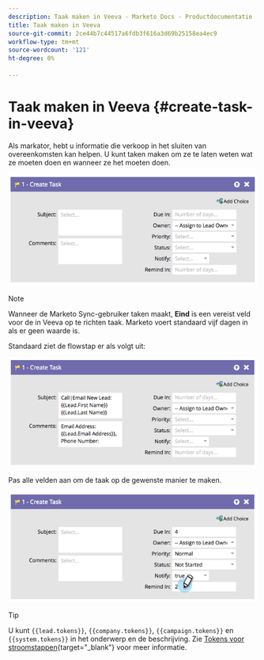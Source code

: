 ```yaml
---
description: Taak maken in Veeva - Marketo Docs - Productdocumentatie
title: Taak maken in Veeva
source-git-commit: 2ce44b7c44517a6fdb3f616a3d69b25158ea4ec9
workflow-type: tm+mt
source-wordcount: '121'
ht-degree: 0%

---
```


# Taak maken in Veeva {#create-task-in-veeva}

Als markator, hebt u informatie die verkoop in het sluiten van overeenkomsten kan helpen. U kunt taken maken om ze te laten weten wat ze moeten doen en wanneer ze het moeten doen.

![](assets/create-task-in-veeva-1.png)

>[!NOTE]
>
>Wanneer de Marketo Sync-gebruiker taken maakt, **Eind** is een vereist veld voor de in Veeva op te richten taak. Marketo voert standaard vijf dagen in als er geen waarde is.

Standaard ziet de flowstap er als volgt uit:

![](assets/create-task-in-veeva-2.png)

Pas alle velden aan om de taak op de gewenste manier te maken.

![](assets/create-task-in-veeva-3.png)

>[!TIP]
>
>U kunt `{{lead.tokens}}`, `{{company.tokens}}`, `{{campaign.tokens}}` en `{{system.tokens}}` in het onderwerp en de beschrijving. Zie [Tokens voor stroomstappen](/help/marketo/product-docs/core-marketo-concepts/smart-campaigns/flow-actions/use-tokens-in-flow-steps.md){target=&quot;_blank&quot;} voor meer informatie.

